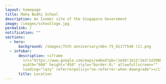 ```yaml
---
layout: homepage
title: Maha Bodhi School
description: An Isomer site of the Singapore Government
image: /images/schoollogo.jpg
permalink: /
notification: ""
sections:
  - hero:
      background: /images/75th anniversary/mbs-75_61177540 (1).png
  - infobar:
      description: <iframe
        src="https://www.google.com/maps/embed?pb=!1m18!1m12!1m3!1d3988.7459996085104!2d103.89935761475401!3d1.3284130990311243!2m3!1f0!2f0!3f0!3m2!1i1024!2i768!4f13.1!3m3!1m2!1s0x31da17f77903db9d%3A0x610ce6fac79f05a5!2sMaha%20Bodhi%20School!5e0!3m2!1sen!2ssg!4v1664935787787!5m2!1sen!2ssg"
        width="600" height="450" style="border:0;" allowfullscreen=""
        loading="lazy" referrerpolicy="no-referrer-when-downgrade"></iframe>
      title: Location
---
```

